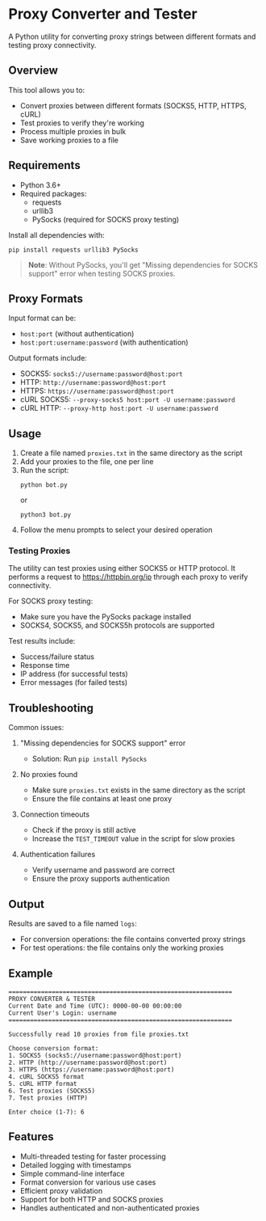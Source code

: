 # Proxy Converter and Tester

A Python utility for converting proxy strings between different formats and testing proxy connectivity.

## Overview

This tool allows you to:
- Convert proxies between different formats (SOCKS5, HTTP, HTTPS, cURL)
- Test proxies to verify they're working
- Process multiple proxies in bulk
- Save working proxies to a file

## Requirements

- Python 3.6+
- Required packages:
  - requests
  - urllib3
  - PySocks (required for SOCKS proxy testing)

Install all dependencies with:
```
pip install requests urllib3 PySocks
```

> **Note**: Without PySocks, you'll get "Missing dependencies for SOCKS support" error when testing SOCKS proxies.

## Proxy Formats

Input format can be:
- `host:port` (without authentication)
- `host:port:username:password` (with authentication)

Output formats include:
- SOCKS5: `socks5://username:password@host:port`
- HTTP: `http://username:password@host:port`
- HTTPS: `https://username:password@host:port`
- cURL SOCKS5: `--proxy-socks5 host:port -U username:password`
- cURL HTTP: `--proxy-http host:port -U username:password`

## Usage

1. Create a file named `proxies.txt` in the same directory as the script
2. Add your proxies to the file, one per line
3. Run the script:
   ```
   python bot.py
   ```
   or
   ```
   python3 bot.py
   ```
4. Follow the menu prompts to select your desired operation

### Testing Proxies

The utility can test proxies using either SOCKS5 or HTTP protocol. It performs a request to https://httpbin.org/ip through each proxy to verify connectivity.

For SOCKS proxy testing:
- Make sure you have the PySocks package installed
- SOCKS4, SOCKS5, and SOCKS5h protocols are supported

Test results include:
- Success/failure status
- Response time
- IP address (for successful tests)
- Error messages (for failed tests)

## Troubleshooting

Common issues:

1. "Missing dependencies for SOCKS support" error
   - Solution: Run `pip install PySocks`

2. No proxies found
   - Make sure `proxies.txt` exists in the same directory as the script
   - Ensure the file contains at least one proxy

3. Connection timeouts
   - Check if the proxy is still active
   - Increase the `TEST_TIMEOUT` value in the script for slow proxies

4. Authentication failures
   - Verify username and password are correct
   - Ensure the proxy supports authentication

## Output

Results are saved to a file named `logs`:
- For conversion operations: the file contains converted proxy strings
- For test operations: the file contains only the working proxies

## Example

```
==============================================================
PROXY CONVERTER & TESTER
Current Date and Time (UTC): 0000-00-00 00:00:00
Current User's Login: username
==============================================================

Successfully read 10 proxies from file proxies.txt

Choose conversion format:
1. SOCKS5 (socks5://username:password@host:port)
2. HTTP (http://username:password@host:port)
3. HTTPS (https://username:password@host:port)
4. cURL SOCKS5 format
5. cURL HTTP format
6. Test proxies (SOCKS5)
7. Test proxies (HTTP)

Enter choice (1-7): 6
```

## Features

- Multi-threaded testing for faster processing
- Detailed logging with timestamps
- Simple command-line interface
- Format conversion for various use cases
- Efficient proxy validation
- Support for both HTTP and SOCKS proxies
- Handles authenticated and non-authenticated proxies